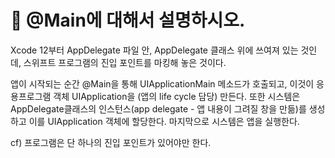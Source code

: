 # 🍎 @Main에 대해서 설명하시오.



Xcode 12부터 AppDelegate 파일 안, AppDelegate 클래스 위에 쓰여져 있는 것인데, 스위프트 프로그램의 진입 포인트를 마킹해 놓은 것이다.



앱이 시작되는 순간 @Main을 통해 UIApplicationMain 메소드가 호출되고, 이것이 응용프로그램 객체 UIApplication을 (앱의 life cycle 담당) 만든다. 또한 시스템은 AppDelegate클래스의 인스턴스(app delegate - 앱 내용이 그려질 창을 만듦)를 생성하고 이를 UIApplication 객체에 할당한다. 마지막으로 시스템은 앱을 실행한다.



cf) 프로그램은 단 하나의 진입 포인트가 있어야만 한다.

